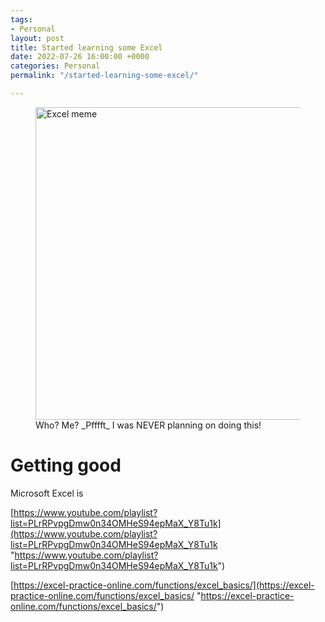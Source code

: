 ```yaml
---
tags:
- Personal
layout: post
title: Started learning some Excel
date: 2022-07-26 16:00:00 +0000
categories: Personal
permalink: "/started-learning-some-excel/"

---
```

<figure><img src="https://cdn.discordapp.com/attachments/993410728088305734/1001855739003936778/c58c707c4e9ca883dc84c422ff936039.jpg" alt="Excel meme" style="width:500px;"> <figcaption>Who? Me? _Pfffft_ I was NEVER planning on doing this! </figcaption> </figure>

# Getting good

Microsoft Excel is

[https://www.youtube.com/playlist?list=PLrRPvpgDmw0n34OMHeS94epMaX_Y8Tu1k](https://www.youtube.com/playlist?list=PLrRPvpgDmw0n34OMHeS94epMaX_Y8Tu1k "https://www.youtube.com/playlist?list=PLrRPvpgDmw0n34OMHeS94epMaX_Y8Tu1k")

[https://excel-practice-online.com/functions/excel_basics/](https://excel-practice-online.com/functions/excel_basics/ "https://excel-practice-online.com/functions/excel_basics/")